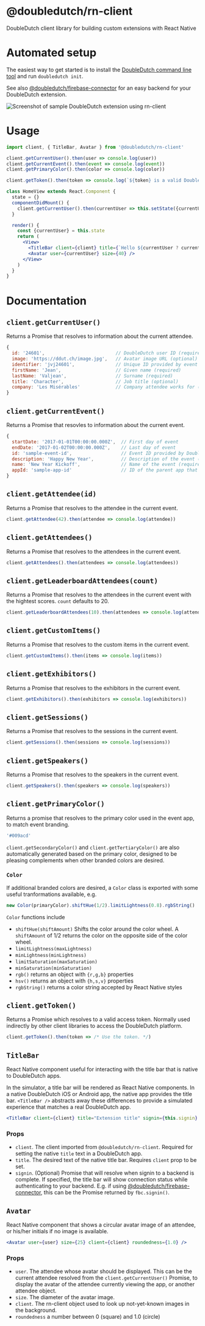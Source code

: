 @doubledutch/rn-client
======================

DoubleDutch client library for building custom extensions with React Native

# Automated setup

The easiest way to get started is to install the [DoubleDutch command line tool](https://github.com/doubledutch/cli) and run `doubledutch init`.

See also [@doubledutch/firebase-connector](https://github.com/doubledutch/firebase-connector)
for an easy backend for your DoubleDutch extension.

![Screenshot of sample DoubleDutch extension using rn-client](https://github.com/doubledutch/rn-client/raw/master/samples/rn-sample.png)

# Usage

```jsx
import client, { TitleBar, Avatar } from '@doubledutch/rn-client'

client.getCurrentUser().then(user => console.log(user))
client.getCurrentEvent().then(event => console.log(event))
client.getPrimaryColor().then(color => console.log(color))

client.getToken().then(token => console.log(`${token} is a valid DoubleDutch access token, usually used indirectly by other client libraries.`))

class HomeView extends React.Component {
  state = {}
  componentDidMount() {
    client.getCurrentUser().then(currentUser => this.setState({currentUser}))
  }

  render() {
    const {currentUser} = this.state
    return (
      <View>
        <TitleBar client={client} title={`Hello ${currentUser ? currentUser.firstName : ''}`} />
        <Avatar user={currentUser} size={40} />
      </View>
    )
  }
}
```

# Documentation

## `client.getCurrentUser()`

Returns a Promise that resolves to information about the current attendee.

```javascript
{
  id: '24601',                          // DoubleDutch user ID (required)
  image: 'https://ddut.ch/image.jpg',   // Avatar image URL (optional)
  identifier: 'jvj24601',               // Unique ID provided by event organizer (required)
  firstName: 'Jean',                    // Given name (required)
  lastName: 'Valjean',                  // Surname (required)
  title: 'Character',                   // Job title (optional)
  company: 'Les Misérables'             // Company attendee works for (optional)
}
```

## `client.getCurrentEvent()`

Returns a Promise that resovles to information about the current event.

```javascript
{
  startDate: '2017-01-01T00:00:00.000Z',  // First day of event
  endDate: '2017-01-02T00:00:00.000Z',    // Last day of event
  id: 'sample-event-id',                  // Event ID provided by DoubleDutch (required)
  description: 'Happy New Year',          // Description of the event (optional)
  name: 'New Year Kickoff',               // Name of the event (required)
  appId: 'sample-app-id'                  // ID of the parent app that contains this event
}
```

## `client.getAttendee(id)`

Returns a Promise that resolves to the attendee in the current event.

```javascript
client.getAttendee(42).then(attendee => console.log(attendee))
```

## `client.getAttendees()`

Returns a Promise that resolves to the attendees in the current event.

```javascript
client.getAttendees().then(attendees => console.log(attendees))
```

## `client.getLeaderboardAttendees(count)`

Returns a Promise that resolves to the attendees in the current event with
the hightest scores. `count` defaults to 20.

```javascript
client.getLeaderboardAttendees(10).then(attendees => console.log(attendees))
```

## `client.getCustomItems()`

Returns a Promise that resolves to the custom items in the current event.

```javascript
client.getCustomItems().then(items => console.log(items))
```

## `client.getExhibitors()`

Returns a Promise that resolves to the exhibitors in the current event.

```javascript
client.getExhibitors().then(exhibitors => console.log(exhibitors))
```

## `client.getSessions()`

Returns a Promise that resolves to the sessions in the current event.

```javascript
client.getSessions().then(sessions => console.log(sessions))
```

## `client.getSpeakers()`

Returns a Promise that resolves to the speakers in the current event.

```javascript
client.getSpeakers().then(speakers => console.log(speakers))
```

## `client.getPrimaryColor()`

Returns a promise that resolves to the primary color used in the event app, to match event branding.

```javascript
'#009acd'
```

`client.getSecondaryColor()` and `client.getTertiaryColor()` are also automatically
generated based on the primary color, designed to be pleasing complements when
other branded colors are desired.

### `Color`
If additional branded colors are desired, a `Color` class is exported with some
useful tranformations available, e.g.

```javascript
new Color(primaryColor).shiftHue(1/2).limitLightness(0.8).rgbString()
```

`Color` functions include

- `shiftHue(shiftAmount)` Shifts the color around the color wheel. A `shiftAmount` of 1/2
  returns the color on the opposite side of the color wheel.
- `limitLightness(maxLightness)`
- `minLightness(minLightness)`
- `limitSaturation(maxSaturation)`
- `minSaturation(minSaturation)`
- `rgb()` returns an object with `{r,g,b}` properties
- `hsv()` returns an object with `{h,s,v}` properties
- `rgbString()` returns a color string accepted by React Native styles

## `client.getToken()`

Returns a Promise which resolves to a valid access token.  Normally used
indirectly by other client libraries to access the DoubleDutch platform.

```javascript
client.getToken().then(token => /* Use the token. */)
```

## `TitleBar`

React Native component useful for interacting with the title bar that is native
to DoubleDutch apps.

In the simulator, a title bar will be rendered as React Native components. In a
native DoubleDutch iOS or Android app, the native app provides the title bar.
`<TitleBar />` abstracts away these differences to provide a simulated
experience that matches a real DoubleDutch app.

```jsx
<TitleBar client={client} title="Extension title" signin={this.signin} />
```

### Props

- `client`. The client imported from `@doubledutch/rn-client`. Required for
  setting the native `title` text in a DoubleDutch app.
- `title`. The desired text of the native title bar. Requires `client` prop to
  be set.
- `signin`. (Optional) Promise that will resolve when signin to a backend is
  complete.  If specified, the title bar will show connection status while 
  authenticating to your backend.  E.g. if using
  [@doubledutch/firebase-connector](https://github.com/doubledutch/firebase-connector),
  this can be the Promise returned by `fbc.signin()`.

## `Avatar`

React Native component that shows a circular avatar image of an attendee, or
his/her initials if no image is available.

```jsx
<Avatar user={user} size={25} client={client} roundedness={1.0} />
```

### Props

- `user`. The attendee whose avatar should be displayed. This can be
  the current attendee resolved from the `client.getCurrentUser()` Promise,
  to display the avatar of the attendee currently viewing the app, or another
  attendee object.
- `size`. The diameter of the avatar image.
- `client`. The rn-client object used to look up not-yet-known images in the background.
- `roundedness` a number between 0 (square) and 1.0 (circle)
